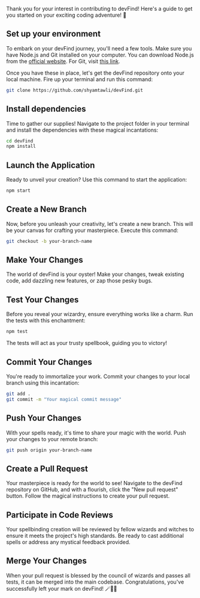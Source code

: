 Thank you for your interest in contributing to devFind! Here's a guide to get you started on your exciting coding adventure! 🚀

## **Set up your environment**

To embark on your devFind journey, you'll need a few tools. Make sure you have Node.js and Git installed on your computer. You can download Node.js from the [official website](https://nodejs.org/en/download). For Git, visit [this link](https://git-scm.com/downloads).

Once you have these in place, let's get the devFind repository onto your local machine. Fire up your terminal and run this command:

```bash
git clone https://github.com/shyamtawli/devFind.git
```

## **Install dependencies**

Time to gather our supplies! Navigate to the project folder in your terminal and install the dependencies with these magical incantations:

```bash
cd devFind
npm install
```

## **Launch the Application**

Ready to unveil your creation? Use this command to start the application:

```bash
npm start
```

## **Create a New Branch**

Now, before you unleash your creativity, let's create a new branch. This will be your canvas for crafting your masterpiece. Execute this command:

```bash
git checkout -b your-branch-name
```

## **Make Your Changes**

The world of devFind is your oyster! Make your changes, tweak existing code, add dazzling new features, or zap those pesky bugs.

## **Test Your Changes**

Before you reveal your wizardry, ensure everything works like a charm. Run the tests with this enchantment:

```bash
npm test
```

The tests will act as your trusty spellbook, guiding you to victory!

## **Commit Your Changes**

You're ready to immortalize your work. Commit your changes to your local branch using this incantation:

```bash
git add .
git commit -m "Your magical commit message"
```

## **Push Your Changes**

With your spells ready, it's time to share your magic with the world. Push your changes to your remote branch:

```bash
git push origin your-branch-name
```

## **Create a Pull Request**

Your masterpiece is ready for the world to see! Navigate to the devFind repository on GitHub, and with a flourish, click the "New pull request" button. Follow the magical instructions to create your pull request.

## **Participate in Code Reviews**

Your spellbinding creation will be reviewed by fellow wizards and witches to ensure it meets the project's high standards. Be ready to cast additional spells or address any mystical feedback provided.

## **Merge Your Changes**

When your pull request is blessed by the council of wizards and passes all tests, it can be merged into the main codebase. Congratulations, you've successfully left your mark on devFind! 🪄🔮✨
